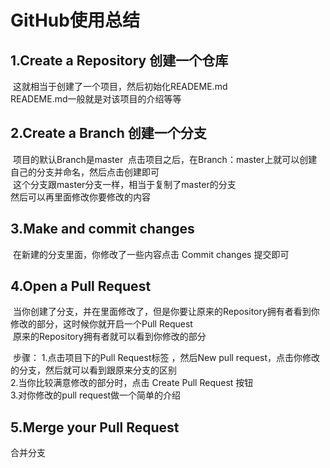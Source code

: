 GitHub使用总结
==============
1.Create a Repository 创建一个仓库
--------
  这就相当于创建了一个项目，然后初始化READEME.md<br>
  READEME.md一般就是对该项目的介绍等等
  
2.Create a Branch 创建一个分支
----
  项目的默认Branch是master
  点击项目之后，在Branch：master上就可以创建自己的分支并命名，然后点击创建即可<br>
  这个分支跟master分支一样，相当于复制了master的分支<br>
  然后可以再里面修改你要修改的内容<br>
  
3.Make and commit changes
----
  在新建的分支里面，你修改了一些内容点击 Commit changes 提交即可
  
4.Open a Pull Request
------
  当你创建了分支，并在里面修改了，但是你要让原来的Repository拥有者看到你修改的部分，这时候你就开启一个Pull Request<br>
  原来的Repository拥有者就可以看到你修改的部分<br>
  
  步骤：
  1.点击项目下的Pull Request标签 ，然后New pull request，点击你修改的分支，然后就可以看到跟原来分支的区别<br>
  2.当你比较满意修改的部分时，点击 Create Pull Request 按钮<br>
  3.对你修改的pull request做一个简单的介绍<br>
  
5.Merge your Pull Request
----
  合并分支
